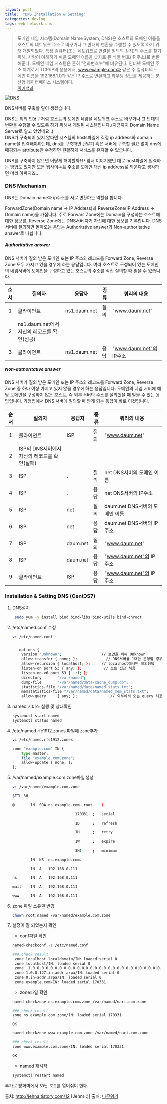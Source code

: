 ```yaml
---
layout: post
title:  "DNS Installation & Setting"
categories: devlog
tags: web network dns
---
```


>도메인 네임 시스템(Domain Name System, DNS)은 호스트의 도메인 이름을 호스트의 네트워크 주소로 바꾸거나 그 반대의 변환을 수행할 수 있도록 하기 위해 개발되었다. 특정 컴퓨터(또는 네트워크로 연결된 임의의 장치)의 주소를 찾기 위해, 사람이 이해하기 쉬운 도메인 이름을 숫자로 된 식별 번호(IP 주소)로 변환해준다. 도메인 네임 시스템은 흔히 "전화번호부"에 비유된다. 인터넷 도메인 주소 체계로서 TCP/IP의 응용에서, www.example.com과 같은 주 컴퓨터의 도메인 이름을 192.168.1.0과 같은 IP 주소로 변환하고 라우팅 정보를 제공하는 분산형 데이터베이스 시스템이다.   
[위키백과](https://ko.wikipedia.org/wiki/%EB%8F%84%EB%A9%94%EC%9D%B8_%EB%84%A4%EC%9E%84_%EC%8B%9C%EC%8A%A4%ED%85%9C)  

[![DNS](http://img.youtube.com/vi/2ZUxoi7YNgs/0.jpg)](https://youtu.be/2ZUxoi7YNgs)


DNS서버를 구축할 일이 생겼습니다.  

DNS는 위의 인용구처럼 호스트의 도메인 네임을 네트워크 주소로 바꾸거나 그 반대의 변환을 수행할 수 있도록 하기 위해서 개발된 시스템입니다.(지금까지 Domain Name Server로 알고 있었네요..)  
DNS가 구축되어 있지 않다면 시스템의 hosts파일에 직접 ip address와 domain name을 입력해야하는데, dns를 구축하면 단말기 혹은 서버에 구축할 필요 없이 dns에 매핑되는 attribute만 수정하면 원활하게 서비스를 유지할 수 있습니다.  

DNS를 구축하지 않으면 어떻게 해야할까요? 앞서 이야기했던 대로 host파일에 입력하는 방법도 있지만 모든 웹사이ㅗ트 주소를 도메인 대신 ip address로 외운다고 생각하면 머리 아파지죠..  

### DNS Machanism 
DNS는 Domain name과 ip주소를 서로 변환하는 역할을 합니다.  

ForwardZone(Domain name -> IP Address)과 ReverseZone(IP Address -> Domain name)을 가집니다. 주로 Forward Zone에는 Domain을 구성하는 호스트에 대한 정보를, Reverse Zone에는 DNS서버 자기 자신에 대한 정보를 기록합니다. DNS서버에 질의하면 돌아오는 응답는 Authoritative answer와 Non-authoritative answer로 나뉩니다.  

##### Authoritative answer
DNS 서버가 질의 받은 도메인 또는 IP 주소의 레코드를 Forward Zone, Reverse Zone 모두 가지고 있을 경우에 하는 응답입니다. 여러 호스트로 구성되어 있는 도메인의 네임서버에 도메인을 구성하고 있는 호스트의 주소를 직접 질의할 때 얻을 수 있습니다.

| 순서 |                    질의자                   |    응답자    | 종류 | 쿼리의 내용             |
|:----:|-------------------------------------------|------------|------|-------------------------|
|   1  |                  클라이언트                 | ns1.daum.net | 질의 | "www.daum.net"          |
|   2  | ns1.daum.net에서 자신의 레코드를 확인(성공) |              |      |                         |
|   3  |                  클라이언트                 | ns1.daum.net | 응답 | "www.daum.net"의 IP주소 |  

##### Non-authoritative answer
DNS 서버가 질의 받은 도메인 또는 IP 주소의 레코드를 Forward Zone, Reverse Zone 중 하나 이상 가지고 있지 않을 경우에 하는 응답입니다. 도메인의 네임 서버에 해당 도메인을 구성하지 않은 호스트, 즉 외부 서버의 주소를 질의했을 때 받을 수 있는 응답입니다. 
가정집에서 DNS 서버에 질의할 때 받게 되는 응답이 바로 이것입니다.  

| 순서 	| 질의자                                       	| 응답자   	| 종류 	| 쿼리의 내용                    	|
|:----:	|----------------------------------------------	|----------	|------	|--------------------------------	|
|   1  	| 클라이언트                                   	| ISP      	| 질의 	| "www.daum.net"                 	|
|   2  	| ISP의 DNS서버에서 자신의 레코드를 확인(실패) 	|          	|      	|                                	|
|   3  	| ISP                                          	| .        	| 질의 	| net DNS서버의 도메인 이름      	|
|   4  	| ISP                                          	| .        	| 응답 	| net DNS서버의 IP주소           	|
|   5  	| ISP                                          	| net      	| 질의 	| daum.net DNS서버의 도메인 이름 	|
|   6  	| ISP                                          	| net      	| 응답 	| daum.net DNS서버의 IP주소      	|
|   7  	| ISP                                          	| daum.net 	| 질의 	| "www.daum.net"                 	|
|   8  	| ISP                                          	| daum.net 	| 응답 	| "www.daum.net"의 IP 주소       	|
|   9  	| 클라이언트                                   	| ISP      	| 응답 	| "www.daum.net"의 IP 주소       	|  

### Installation & Setting DNS (CentOS7)

1. DNS설치  
    ``` bash
     sudo yum -y install bind bind-libs bind-utils bind-chroot 
    ```  

2. /etc/named.conf 수정  
    ``` bash
    vi /etc/named.conf


       options {
        version "Unknown";                  // 보안을 위해 Unknown
        allow-transfer { none; };             // DNS서버를 1대만 운영할 경우 none
        allow-recursion { localhost; };     // localhost에서만 질의응답
        listen-on port 53 { any; };          // 포트 접근 허용
        listen-on-v6 port 53 { ::1; };
        directory       "/var/named";
        dump-file       "/var/named/data/cache_dump.db";
        statistics-file "/var/named/data/named_stats.txt";
        memstatistics-file "/var/named/data/named_mem_stats.txt";
        allow-query     { any; };               // 외부에서 오는 query 허용
    ```  

3. named 서비스 실행 및 상태확인  
    ``` bash
    systemctl start named
    systemctl status named
    ```  

4. /etc/named.rfc1912.zones 파일에 zone추가  
    ``` bash
    vi /etc/named.rfc1912.zones

    zone "example.com" IN {
        type master;
        file "example.com.zone";
        allow-update { none; };
    };
    ```  

5. /var/named/example.com.zone파일 생성  
    ``` bash
    vi /var/named/example.com.zone

    $TTL 3H

    @		IN	SOA	ns.example.com.	root	(

                                170331	;	serial
                                
                                1D		;	refresh
                                
                                1H		;	retry
                                
                                1W		;	expire
                                
                                3H)		;	minimum

            IN	NS	ns.example.com.

            IN	A	192.168.0.111

    ns		IN	A	192.168.0.111

    mail	IN	A	192.168.0.111

    www		IN	A	192.168.0.111 
    ```  

6. zone 파일 소유권 변경  
    ``` bash
    chown root.named /var/named/example.com.zone
    ```  

7. 설정이 잘 되었는지 확인  
    - conf파일 확인
    ``` bash
    named-checkconf -z /etc/named.conf

    ### check result
     zone localhost.localdomain/IN: loaded serial 0
     zone localhost/IN: loaded serial 0
     zone  1.0.0.0.0.0.0.0.0.0.0.0.0.0.0.0.0.0.0.0.0.0.0.0.0.0.0.0.0.0.0.0.ip6.arpa/IN: loaded serial 0
     zone 1.0.0.127.in-addr.arpa/IN: loaded serial 0
     zone 0.in-addr.arpa/IN: loaded serial 0
     zone example.com/IN: loaded serial 170331
    ```

    - zone파일 확인  
    ``` bash
    named-checkzone ns.example.com.zone /var/named/nari.com.zone

    ### check result
    zone ns.example.com.zone/IN: loaded serial 170331 

    OK
    ```  
    ``` bash
    named-checkzone www.example.com.zone /var/named/nari.com.zone 

    ### check result
    zone www.example.com.zone/IN: loaded serial 170331

    OK
    ```

    - named 재시작
    ``` bash
    systemctl restart named
    ```

추가로 방화벽에서 `53번 포트`를 열어줘야 한다.


출처: http://jehna.tistory.com/12 [Jehna :)]
출처: [나무위키](https://namu.wiki/w/DNS)